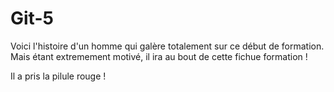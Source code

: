 # Git-5

Voici l'histoire d'un homme qui galère totalement sur ce début de formation.
Mais étant extremement motivé, il ira au bout de cette fichue formation !

Il a pris la pilule rouge !
